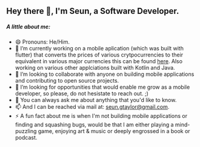 ## Hey there 👋, I'm Seun, a Software Developer.

##### A little about me:
- 😄 Pronouns: He/Him.
- 🔭 I’m currently working on a mobile aplication (which was built with flutter) that converts the prices of various crytpocurrencies to their equivalent in various major currencies this can be found [here](https://github.com/theseuntaylor). Also working on various other applciations built with Kotlin and Java.
- 👯 I’m looking to collaborate with anyone on building mobile applications and contributing to open source projects.
- 🤔 I’m looking for opportunities that would enable me grow as a mobile developer, so please, do not hesistate to reach out. ;)
- 💬 You can always ask me about anything that you'd like to know.
- 📫 And I can be reached via mail at: seun.gtaylor@gmail.com.
- ⚡ A fun fact about me is when I'm not building mobile applications or finding and squashing bugs, would be that I am either playing a mind-puzzling game, enjoying art & music or deeply engrossed in a book or podcast.
